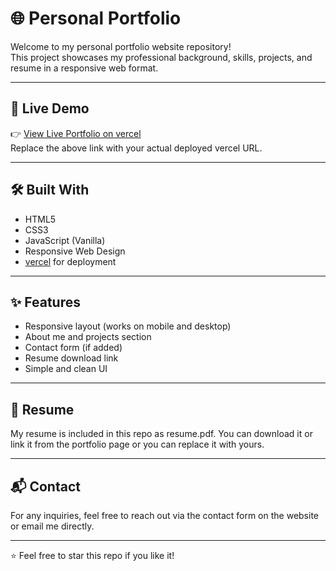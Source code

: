 # 🌐 Personal Portfolio

Welcome to my personal portfolio website repository!  
This project showcases my professional background, skills, projects, and resume in a responsive web format.

---

## 🔗 Live Demo

👉 [View Live Portfolio on vercel](https://my-portfolio-jade-five-44.vercel.app/
)  
Replace the above link with your actual deployed vercel URL.

---


## 🛠 Built With

- HTML5
- CSS3
- JavaScript (Vanilla)
- Responsive Web Design
- [vercel](https://www.vercel.com/) for deployment

---

## ✨ Features

- Responsive layout (works on mobile and desktop)
- About me and projects section
- Contact form (if added)
- Resume download link
- Simple and clean UI

---


## 📄 Resume

My resume is included in this repo as resume.pdf. You can download it or link it from the portfolio page or you can replace it with yours.

---

## 📬 Contact

For any inquiries, feel free to reach out via the contact form on the website or email me directly.

---

⭐ Feel free to star this repo if you like it!
